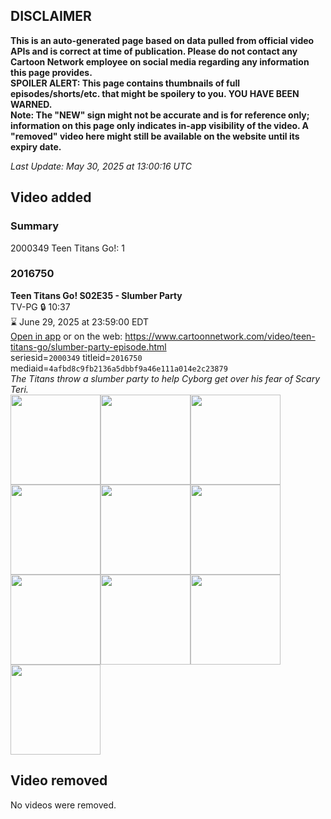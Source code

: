 ## DISCLAIMER
**This is an auto-generated page based on data pulled from official video APIs and is correct at time of publication. Please do not contact any Cartoon Network employee on social media regarding any information this page provides.**  
**SPOILER ALERT: This page contains thumbnails of full episodes/shorts/etc. that might be spoilery to you. YOU HAVE BEEN WARNED.**  
**Note: The "NEW" sign might not be accurate and is for reference only; information on this page only indicates in-app visibility of the video. A "removed" video here might still be available on the website until its expiry date.**  

_Last Update: May 30, 2025 at 13:00:16 UTC_
## Video added
### Summary
2000349 Teen Titans Go!: 1  
### 2016750
**Teen Titans Go! S02E35 - Slumber Party**  
TV-PG 🔒 10:37  
⌛ June 29, 2025 at 23:59:00 EDT  
[Open in app](https://cnvideo.sercomkc.org/redirector.html?type=cnapp&seriesid=2000349&titleid=2016750&mediaid=4afbd8c9fb2136a5dbbf9a46e111a014e2c23879) or on the web: https://www.cartoonnetwork.com/video/teen-titans-go/slumber-party-episode.html  
seriesid=`2000349` titleid=`2016750` mediaid=`4afbd8c9fb2136a5dbbf9a46e111a014e2c23879`  
_The Titans throw a slumber party to help Cyborg get over his fear of Scary Teri._  
<a href="https://s3.amazonaws.com/cartoonorchestrator/2016750_001_1280x720.jpg"><img src="https://s3.amazonaws.com/cartoonorchestrator/2016750_001_640x360.jpg" height="144px" /></a><a href="https://s3.amazonaws.com/cartoonorchestrator/2016750_002_1280x720.jpg"><img src="https://s3.amazonaws.com/cartoonorchestrator/2016750_002_640x360.jpg" height="144px" /></a><a href="https://s3.amazonaws.com/cartoonorchestrator/2016750_003_1280x720.jpg"><img src="https://s3.amazonaws.com/cartoonorchestrator/2016750_003_640x360.jpg" height="144px" /></a><a href="https://s3.amazonaws.com/cartoonorchestrator/2016750_004_1280x720.jpg"><img src="https://s3.amazonaws.com/cartoonorchestrator/2016750_004_640x360.jpg" height="144px" /></a><a href="https://s3.amazonaws.com/cartoonorchestrator/2016750_005_1280x720.jpg"><img src="https://s3.amazonaws.com/cartoonorchestrator/2016750_005_640x360.jpg" height="144px" /></a><a href="https://s3.amazonaws.com/cartoonorchestrator/2016750_006_1280x720.jpg"><img src="https://s3.amazonaws.com/cartoonorchestrator/2016750_006_640x360.jpg" height="144px" /></a><a href="https://s3.amazonaws.com/cartoonorchestrator/2016750_007_1280x720.jpg"><img src="https://s3.amazonaws.com/cartoonorchestrator/2016750_007_640x360.jpg" height="144px" /></a><a href="https://s3.amazonaws.com/cartoonorchestrator/2016750_008_1280x720.jpg"><img src="https://s3.amazonaws.com/cartoonorchestrator/2016750_008_640x360.jpg" height="144px" /></a><a href="https://s3.amazonaws.com/cartoonorchestrator/2016750_009_1280x720.jpg"><img src="https://s3.amazonaws.com/cartoonorchestrator/2016750_009_640x360.jpg" height="144px" /></a><a href="https://s3.amazonaws.com/cartoonorchestrator/2016750_010_1280x720.jpg"><img src="https://s3.amazonaws.com/cartoonorchestrator/2016750_010_640x360.jpg" height="144px" /></a>
## Video removed
No videos were removed.  
